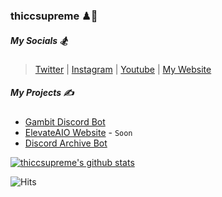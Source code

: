 ### thiccsupreme ♟🚀

##### My Socials 🏂
> [Twitter](https://twitter.com/footlockerru) |  [Instagram](https://instagram.com/the.edwin.t) | [Youtube](https://www.youtube.com/channel/UCitPH2rzFhzVSFIBxJSzmSA) | [My Website](https://thiccsupreme.club)

##### My Projects ✍️

* [Gambit Discord Bot](https://github.com/thiccsupreme/gambit-discord-bot)
* [ElevateAIO Website](https://elevateaio.com/) - `Soon`
* [Discord Archive Bot](https://github.com/mosmolov/Discord-Archive-Bot) 

[![thiccsupreme's github stats](https://github-readme-stats.vercel.app/api?username=thiccsupreme&show_icons=true&hide_title=true&theme=dracula&count_private=true)](https://github.com/anuraghazra/github-readme-stats)

![Hits](https://hitcounter.pythonanywhere.com/count/tag.svg?url=https%3A%2F%2Fgithub.com%2Fthiccsupreme)
